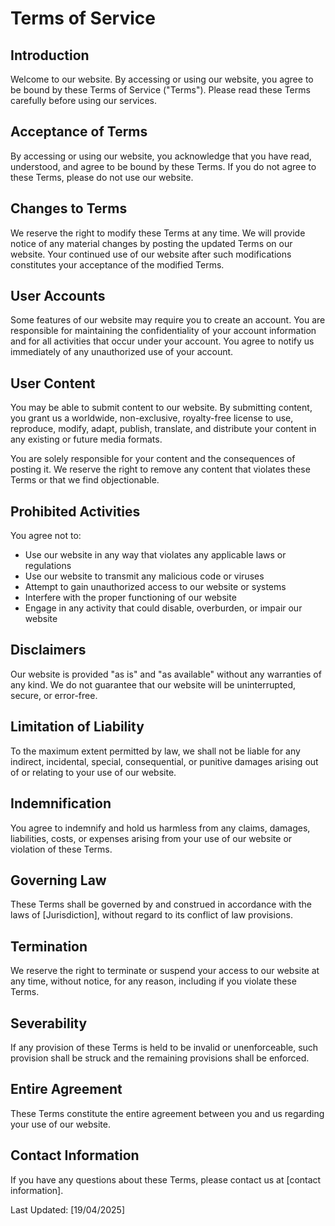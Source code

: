 # Terms of Service

## Introduction

Welcome to our website. By accessing or using our website, you agree to be bound by these Terms of Service ("Terms"). Please read these Terms carefully before using our services.

## Acceptance of Terms

By accessing or using our website, you acknowledge that you have read, understood, and agree to be bound by these Terms. If you do not agree to these Terms, please do not use our website.

## Changes to Terms

We reserve the right to modify these Terms at any time. We will provide notice of any material changes by posting the updated Terms on our website. Your continued use of our website after such modifications constitutes your acceptance of the modified Terms.

## User Accounts

Some features of our website may require you to create an account. You are responsible for maintaining the confidentiality of your account information and for all activities that occur under your account. You agree to notify us immediately of any unauthorized use of your account.

## User Content

You may be able to submit content to our website. By submitting content, you grant us a worldwide, non-exclusive, royalty-free license to use, reproduce, modify, adapt, publish, translate, and distribute your content in any existing or future media formats.

You are solely responsible for your content and the consequences of posting it. We reserve the right to remove any content that violates these Terms or that we find objectionable.

## Prohibited Activities

You agree not to:

- Use our website in any way that violates any applicable laws or regulations
- Use our website to transmit any malicious code or viruses
- Attempt to gain unauthorized access to our website or systems
- Interfere with the proper functioning of our website
- Engage in any activity that could disable, overburden, or impair our website

## Disclaimers

Our website is provided "as is" and "as available" without any warranties of any kind. We do not guarantee that our website will be uninterrupted, secure, or error-free.

## Limitation of Liability

To the maximum extent permitted by law, we shall not be liable for any indirect, incidental, special, consequential, or punitive damages arising out of or relating to your use of our website.

## Indemnification

You agree to indemnify and hold us harmless from any claims, damages, liabilities, costs, or expenses arising from your use of our website or violation of these Terms.

## Governing Law

These Terms shall be governed by and construed in accordance with the laws of [Jurisdiction], without regard to its conflict of law provisions.

## Termination

We reserve the right to terminate or suspend your access to our website at any time, without notice, for any reason, including if you violate these Terms.

## Severability

If any provision of these Terms is held to be invalid or unenforceable, such provision shall be struck and the remaining provisions shall be enforced.

## Entire Agreement

These Terms constitute the entire agreement between you and us regarding your use of our website.

## Contact Information

If you have any questions about these Terms, please contact us at [contact information].

Last Updated: [19/04/2025]
